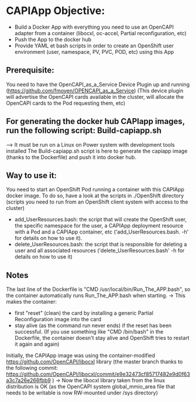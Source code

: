 # CAPIApp Objective:
  - Build a Docker App with everything you need to use an OpenCAPI adapter from a container (libocxl, oc-accel, Partial reconfiguration, etc)
  - Push the App to the docker hub
  - Provide YAML et bash scripts in order to create an OpenShift user environment (user, namespace, PV, PVC, POD, etc) using this App

## Prerequisite:
You need to have the OpenCAPI_as_a_Service Device Plugin up and running (https://github.com/fmoyen/OPENCAPI_as_a_Service)
(This device plugin will advertise the OpenCAPI cards available in the cluster, will allocate the OpenCAPI cards to the Pod requesting them, etc)

## For generating the docker hub CAPIapp images, run the following script: Build-capiapp.sh
 --> It must be run on a Linux on Power system with development tools installed
The Build-capiapp.sh script is here to generate the capiapp image (thanks to the Dockerfile) and push it into docker hub.

## Way to use it:
You need to start an OpenShift Pod running a container with this CAPIApp docker image.
To do so, have a look at the scripts in ./OpenShift directory (scripts you need to run from an OpenShift client system with access to the cluster)
  - add_UserResources.bash: the script that will create the OpenShift user, the specific namespace for the user, a CAPIApp deployment resource with a Pod and a CAPIApp container, etc ('add_UserResources.bash. -h' for details on how to use it).
  - delete_UserResources.bash: the script that is responsible for deleting a user and all associated resources ('delete_UserResources.bash' -h for details on how to use it)

## Notes
The last line of the Dockerfile is "CMD /usr/local/bin/Run_The_APP.bash", so the container automatically runs Run_The_APP.bash when starting.
 -> This makes the container:
  - first "reset" (clean) the card by installing a generic Partial Reconfiguration image into the card
  - stay alive (as the command run never ends) if the reset has been successful. 
(If you use something like "CMD /bin/bash" in the Dockerfile, the container doesn't stay alive and OpenShift tries to restart it again and again)

Initially, the CAPIApp image was using the container-modified https://github.com/OpenCAPI/libocxl library
(the master branch thanks to the following commit: https://github.com/OpenCAPI/libocxl/commit/e9e32473cf85717482e9d0f63a3c7a26e266fbb9 )
 -> Now the libocxl library taken from the linux distribution is OK (as the OpenCAPI system global_mmio_area file that needs to be writable is now RW-mounted under /sys directory)

